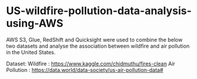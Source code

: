 # US-wildfire-pollution-data-analysis-using-AWS

AWS S3, Glue, RedShift and Quicksight were used to combine the below two datasets and analyse the association between wildfire and air pollution in the United States.

Dataset:
  Wildfire      : https://www.kaggle.com/chidmuthu/fires-clean
  Air Pollution : https://data.world/data-society/us-air-pollution-data#
